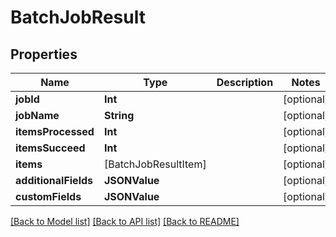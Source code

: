 # BatchJobResult

## Properties
Name | Type | Description | Notes
------------ | ------------- | ------------- | -------------
**jobId** | **Int** |  | [optional] 
**jobName** | **String** |  | [optional] 
**itemsProcessed** | **Int** |  | [optional] 
**itemsSucceed** | **Int** |  | [optional] 
**items** | [BatchJobResultItem] |  | [optional] 
**additionalFields** | **JSONValue** |  | [optional] 
**customFields** | **JSONValue** |  | [optional] 

[[Back to Model list]](../README.md#documentation-for-models) [[Back to API list]](../README.md#documentation-for-api-endpoints) [[Back to README]](../README.md)


